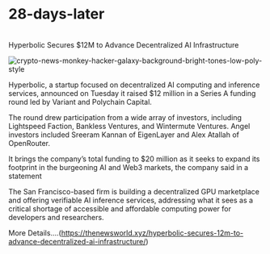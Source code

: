 # 28-days-later

  <br>Hyperbolic Secures $12M to Advance Decentralized AI Infrastructure

![crypto-news-monkey-hacker-galaxy-background-bright-tones-low-poly-style](https://github.com/user-attachments/assets/fb94389e-6fcf-403d-8c97-c794076813b5)


Hyperbolic, a startup focused on decentralized AI computing and inference services, announced on Tuesday it raised $12 million in a Series A funding round led by Variant and Polychain Capital. 

The round drew participation from a wide array of investors, including Lightspeed Faction, Bankless Ventures, and Wintermute Ventures. Angel investors included Sreeram Kannan of EigenLayer and Alex Atallah of OpenRouter.

It brings the company’s total funding to $20 million as it seeks to expand its footprint in the burgeoning AI and Web3 markets, the company said in a statement

The San Francisco-based firm is building a decentralized GPU marketplace and offering verifiable AI inference services, addressing what it sees as a critical shortage of accessible and affordable computing power for developers and researchers.

More Details....(https://thenewsworld.xyz/hyperbolic-secures-12m-to-advance-decentralized-ai-infrastructure/)
